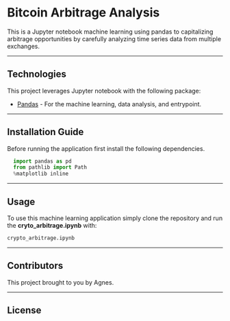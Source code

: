 # Bitcoin Arbitrage Analysis

This is a Jupyter notebook machine learning using pandas to capitalizing arbitrage opportunities by carefully analyzing time series data from multiple exchanges.

---

## Technologies

This project leverages Jupyter notebook with the following package:

* [Pandas](https://pandas.pydata.org/) - For the machine learning, data analysis, and entrypoint.

---

## Installation Guide

Before running the application first install the following dependencies.

```python
  import pandas as pd
  from pathlib import Path
  %matplotlib inline
```

---

## Usage

To use this machine learning application simply clone the repository and run the **cryto_arbitrage.ipynb** with:

```python
crypto_arbitrage.ipynb
```

---

## Contributors

This project brought to you by Agnes.

---

## License

